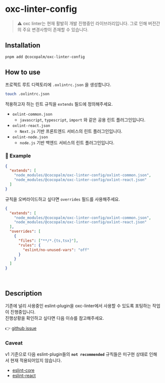 # oxc-linter-config

> ⚠️ oxc linter는 현재 활발히 개발 진행중인 라이브러리입니다. 그로 인해 버전간의 주요 변경사항이 존재할 수 있습니다.

## Installation

```bash
pnpm add @cocopalm/oxc-linter-config
```

## How to use

프로젝트 루트 디렉토리에 `.oxlintrc.json` 을 생성합니다.

```bash
touch .oxlintrc.json
```

적용하고자 하는 린트 규칙을 `extends` 필드에 정의해주세요.

- `oxlint-common.json`
  - `javascript`, `typescript`, `import` 와 같은 공용 린트 플러그인입니다.
- `oxlint-react.json`
  - `Next.js` 기반 프론트엔드 서비스의 린트 플러그인입니다.
- `oxlint-node.json`
  - `node.js` 기반 백엔드 서비스의 린트 플러그인입니다.

### 👀 Example

```json
{
  "extends": [
    "node_modules/@cocopalm/oxc-linter-config/oxlint-common.json",
    "node_modules/@cocopalm/oxc-linter-config/oxlint-react.json"
  ]
}
```

규칙을 오버라이드하고 싶다면 `overrides` 필드를 사용해주세요.

```json
{
  "extends": [
    "node_modules/@cocopalm/oxc-linter-config/oxlint-common.json",
    "node_modules/@cocopalm/oxc-linter-config/oxlint-react.json"
  ],
  "overrides": [
    {
      "files": ["**/*.{ts,tsx}"],
      "rules": {
        "eslint/no-unused-vars": "off"
      }
    }
  ]
}
```

<br />

## Description

기존에 널리 사용중인 eslint-plugin을 oxc-linter에서 사용할 수 있도록 포팅하는 작업이 진행중입니다.  
진행상황을 확인하고 싶다면 다음 이슈를 참고해주세요.

👉 [github issue](https://github.com/oxc-project/oxc/issues/481)

### Caveat

v1 기준으로 다음 eslint-plugin들의 **`not recommended`** 규칙들은 미구현 상태로 인해서 현재 적용되어있지 않습니다.

- [eslint-core](./docs/eslint-core.md)
- [eslint-react](./docs/eslint-react.md)
